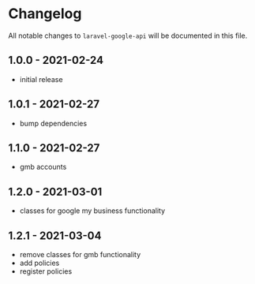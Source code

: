 # Changelog

All notable changes to `laravel-google-api` will be documented in this file.

## 1.0.0 - 2021-02-24

- initial release

## 1.0.1 - 2021-02-27

- bump dependencies

## 1.1.0 - 2021-02-27

- gmb accounts

## 1.2.0 - 2021-03-01

- classes for google my business functionality

## 1.2.1 - 2021-03-04

- remove classes for gmb functionality
- add policies
- register policies
